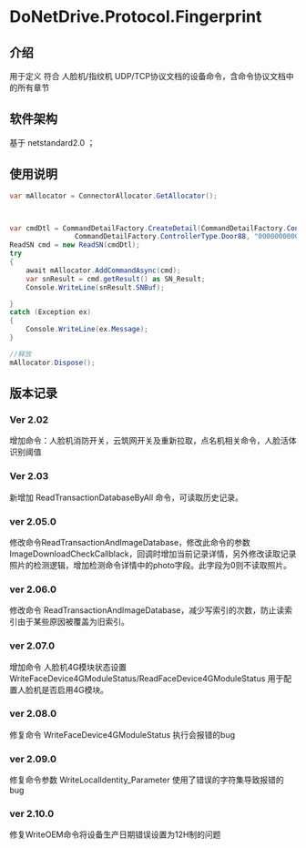 # DoNetDrive.Protocol.Fingerprint

## 介绍

用于定义 符合 人脸机/指纹机 UDP/TCP协议文档的设备命令，含命令协议文档中的所有章节


## 软件架构
基于 netstandard2.0 ；



## 使用说明

~~~ c#
var mAllocator = ConnectorAllocator.GetAllocator();



var cmdDtl = CommandDetailFactory.CreateDetail(CommandDetailFactory.ConnectType.UDPClient, "192.168.1.56", 8101,
                CommandDetailFactory.ControllerType.Door88, "0000000000000000", "FFFFFFFF");
ReadSN cmd = new ReadSN(cmdDtl);
try
{
    await mAllocator.AddCommandAsync(cmd);
    var snResult = cmd.getResult() as SN_Result;
    Console.WriteLine(snResult.SNBuf);

}
catch (Exception ex)
{
    Console.WriteLine(ex.Message);
}

//释放
mAllocator.Dispose();
~~~



## 版本记录



### Ver 2.02
增加命令：人脸机消防开关，云筑网开关及重新拉取，点名机相关命令，人脸活体识别阈值

### Ver 2.03
新增加 ReadTransactionDatabaseByAll 命令，可读取历史记录。



### ver 2.05.0

修改命令ReadTransactionAndImageDatabase，修改此命令的参数 ImageDownloadCheckCallblack，回调时增加当前记录详情，另外修改读取记录照片的检测逻辑，增加检测命令详情中的photo字段。此字段为0则不读取照片。


### ver 2.06.0

修改命令 ReadTransactionAndImageDatabase，减少写索引的次数，防止读索引由于某些原因被覆盖为旧索引。



### ver 2.07.0

增加命令 人脸机4G模块状态设置 WriteFaceDevice4GModuleStatus/ReadFaceDevice4GModuleStatus
用于配置人脸机是否启用4G模块。


### ver 2.08.0

修复命令 WriteFaceDevice4GModuleStatus 执行会报错的bug



### ver 2.09.0

修复命令参数 WriteLocalIdentity_Parameter 使用了错误的字符集导致报错的bug

### ver 2.10.0

修复WriteOEM命令将设备生产日期错误设置为12H制的问题